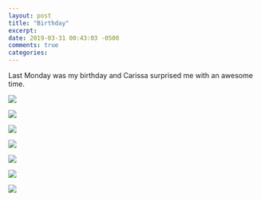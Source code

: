 ```yaml
---
layout: post
title: "Birthday"
excerpt: 
date: 2019-03-31 00:43:03 -0500
comments: true
categories: 
---
```


Last Monday was my birthday and Carissa surprised me with an awesome time.

![]({{site.url}}/assets/2019/03/birthday/DSC_7092.jpg)

![]({{site.url}}/assets/2019/03/birthday/DSC_7145.jpg)

![]({{site.url}}/assets/2019/03/birthday/DSC_7203.jpg)

![]({{site.url}}/assets/2019/03/birthday/DSC_7290-2.jpg)

![]({{site.url}}/assets/2019/03/birthday/DSC_7343.jpg)

![]({{site.url}}/assets/2019/03/birthday/DSC_7438.jpg)

![]({{site.url}}/assets/2019/03/birthday/DSC_7472.jpg)
